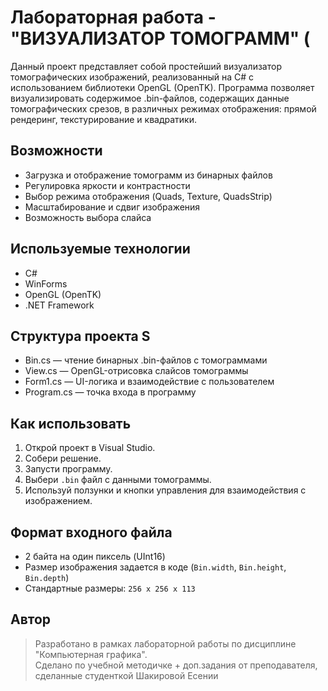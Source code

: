 # Лабораторная работа - "ВИЗУАЛИЗАТОР ТОМОГРАММ" (

Данный проект представляет собой простейший визуализатор томографических изображений, реализованный на C# с использованием библиотеки OpenGL (OpenTK). Программа позволяет визуализировать содержимое .bin-файлов, содержащих данные томографических срезов, в различных режимах отображения: прямой рендеринг, текстурирование и квадратики.

## Возможности
- Загрузка и отображение томограмм из бинарных файлов
- Регулировка яркости и контрастности
- Выбор режима отображения (Quads, Texture, QuadsStrip)
- Масштабирование и сдвиг изображения
- Возможность выбора слайса

## Используемые технологии
- C#
- WinForms
- OpenGL (OpenTK)
- .NET Framework

## Структура проекта S
- Bin.cs        — чтение бинарных .bin-файлов с томограммами  
- View.cs       — OpenGL-отрисовка слайсов томограммы  
- Form1.cs      — UI-логика и взаимодействие с пользователем  
- Program.cs    — точка входа в программу

## Как использовать
1. Открой проект в Visual Studio.
2. Собери решение.
3. Запусти программу.
4. Выбери `.bin` файл с данными томограммы.
5. Используй ползунки и кнопки управления для взаимодействия с изображением.

## Формат входного файла
- 2 байта на один пиксель (UInt16)
- Размер изображения задается в коде (`Bin.width`, `Bin.height`, `Bin.depth`)
- Стандартные размеры: `256 x 256 x 113`

## Автор

> Разработано в рамках лабораторной работы по дисциплине "Компьютерная графика".  
> Сделано по учебной методичке + доп.задания от преподавателя, сделанные студенткой Шакировой Есении
